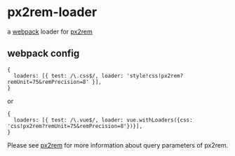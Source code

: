 # px2rem-loader

a [webpack](http://webpack.github.io/) loader for [px2rem](https://github.com/songsiqi/px2rem)

## webpack config

```
{
  loaders: [{ test: /\.css$/, loader: 'style!css!px2rem?remUnit=75&remPrecision=8' }],
}
```

or

```
{
  loaders: [{ test: /\.vue$/, loader: vue.withLoaders({css: 'css!px2rem?remUnit=75&remPrecision=8'})}],
}
```

Please see [px2rem](https://github.com/songsiqi/px2rem) for more information about query parameters of px2rem.
